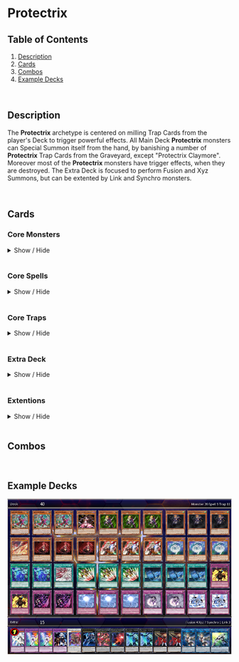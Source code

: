# Protectrix

## Table of Contents  
1. [Description](#description)
2. [Cards](#cards)
3. [Combos](#combos)
4. [Example Decks](#example-decks)

<br>

## Description
The **Protectrix** archetype is centered on milling Trap Cards from the player's Deck to trigger powerful effects. All Main Deck **Protectrix** monsters can Special Summon itself from the hand, by banishing a number of **Protectrix** Trap Cards from the Graveyard, except "Protectrix Claymore". Moreover most of the **Protectrix** monsters have trigger effects, when they are destroyed. The Extra Deck is focused to perform Fusion and Xyz Summons, but can be extented by Link and Synchro monsters.

<br>

## Cards
### **Core Monsters**
<details>
    <summary>Show / Hide</summary>
    <table>
        <tr>
            <th>Card name</th>
            <th>Image</th>
            <th>Usage</th>
            <th align="center">Amount</th>
        </tr>
        <tr>
            <td>Protectrix Claymore</td>
            <td width=120px><img src="../pics/955000001.jpg" height=137px width=94px></td>
            <td>
                It's the <b>one card combo</b> of the deck. When <b>[Summoned]</b> its milling <b>Protectrix</b> Trap Cards. When <b>[Destroyed]</b> its Special Summon 1 Level 4 <b>Protectrix</b> monster from Deck.
            </td>
            <td align="center">3x</td>
        </tr>
        <tr>
            <td>Protectrix Halberd</td>
            <td width=120px><img src="../pics/955000002.jpg" height=137px width=94px></td>
            <td>
                This card is an extender and can <b>[Special Summon]</b> itself by banishing 1 <b>Protectrix</b> Trap card from GY. When <b>[Destroyed]</b>: add to hand 1 "Protectrix" monster from the GY.
            </td>
            <td align="center">0-1x</td>
        </tr>
        <tr>
            <td>Protectrix Pendulum</td>
            <td width=120px><img src="../pics/955000003.jpg" height=137px width=94px></td>
            <td>
                This card is an extender and can <b>[Special Summon]</b> itself by banishing 1 <b>Protectrix</b> Trap card from GY. Also this card can destroy 1 face-up card you control to <b>[Search]</b> and Set a <b>Protectrix</b> Trap card from your deck. This effect is important to trigger <b>[Destroyed]</b> effects.</li>
            </td>
            <td align="center">2-3x</td>
        </tr>
        <tr>
            <td>Protectrix Musket</td>
            <td width=120px><img src="../pics/955000004.jpg" height=137px width=94px></td>
            <td>
                This card is an extender: It can be <b>[Special Summon]</b> (from hand) by banishing 2 <b>Protectrix</b> Trap card from GY. This card can banish monster cards with interuption or negation effects temporary. Also it can attack directly, but the damage is halved. Hard to summon so 1-2 copies are fine.
            </td>
            <td align="center">1-2x</td>
        </tr>
        <tr>
            <td>Protectrix Sythe</td>
            <td width=120px><img src="../pics/955000007.jpg" height=137px width=94px></td>
            <td>
                This card can also <b>[Special Summon]</b> itself by banishing 1 <b>Protectrix</b> Trap card from GY. One of the key cards in this deck, which can revive Level 4 or lower <b>Protectrix</b> Monster cards from the GY. The downside of this card is, that it locks you to Special Summon only <b>Protectrix</b> monsters for the rest of this turn. So be careful, when playing other archetypes with it.
            </td>
            <td align="center">3x</td>
        </tr>
        <tr>
            <td>Protectrix Spear</td>
            <td width=120px><img src="../pics/955000008.jpg" height=137px width=94px></td>
            <td>
                Like the other <b>Protectrix</b> monsters, this card can <b>[Special Summon]</b> itself (1 Trap Card). This card is also a key card in this archetype, because it let you draw cards and <b>[Search]</b> all important <b>Protectrix</b> Spell Cards, including the Fusion Spell or the Field Spell.
            </td>
            <td align="center">3x</td>
        </tr>
    </table>
</details>

<br>

### **Core Spells**
<details>
    <summary>Show / Hide</summary>
    <table>
        <tr>
            <th>Card name</th>
            <th>Image</th>
            <th>Usage</th>
            <th>Amount</th>
        </tr>
        <tr>
            <td>Protectrix Grand Operation</td>
            <td width=120px><img src="../pics/955000014.jpg" height=137px width=94px></td>
            <td>
                <b>[Search]</b> for <b>Protectrix</b> monsters. When you control no monsters you can even <b>[Special Summon]</b> this monster. Tip: Using this card before Summoning any monsters to have a guaranteed Special Summon. 2 copies could be fine, because its hard once per turn.
            </td>
            <td align="center">2-3x</td>
        </tr>
        <tr>
            <td>Protectrix Wing Transformation</td>
            <td width=120px><img src="../pics/955000015.jpg" height=137px width=94px></td>
            <td>
                The Fusion Spell of this archetype. Like the "Matelfoes" Fusion Spell you can recycle itself by shuffeling it back into the Deck and Draw 1 card.
            </td>
            <td align="center">1-2x</td>
        </tr>
        <tr>
            <td>Protectrix Command Center</td>
            <td width=120px><img src="../pics/955000021.jpg" height=137px width=94px></td>
            <td>
                The powerful Field Spell of this archetype, which gives an ATK/DEF boost. Also it has a destruction effect to trigger the effects of "Claymore" or "Halberd" or its own <b>[Destroyed]</b> effect, which allows you to Special Summon any <b>Protectrix</b> monster from your Deck.
            </td>
            <td align="center">3x</td>
        </tr>
    </table>
</details>

<br>

### **Core Traps**
<details>
    <summary>Show / Hide</summary>
    <table>
        <tr>
            <th>Card name</th>
            <th>Image</th>
            <th>Usage</th>
            <th align="center">Amount</th>
        </tr>
        <tr>
            <td>Protectrix Explosion</td>
            <td width=120px><img src="../pics/955000010.jpg" height=137px width=94px></td>
            <td>
                A "Trap Hole" inspired card, that destroy any opponent monster on summon. It's a Trap/Spell removal card, which triggers when it is sent from the deck to the GY.
            </td>
            <td align="center">2x</td>
        </tr>
        <tr>
            <td>Protectrix Rampage</td>
            <td width=120px><img src="../pics/955000011.jpg" height=137px width=94px></td>
            <td>
                This card is the ultimative go secound card, because it can break opponent boards with the help of "Claymore's" effect. Also it can punish your opponent, when a <b>Protectrix</b> monster is <b>[Destroyed]</b> by battle or opponent card effects.
            </td>
            <td align="center">2-3x</td>
        </tr>
        <tr>
            <td>Protectrix Thunder Strike</td>
            <td width=120px><img src="../pics/955000012.jpg" height=137px width=94px></td>
            <td>
                The <b>Protectrix</b> version of a archetype specific negation Trap card. Also it can recycle <b>Protectrix</b> from your Graveyard, when sent from the deck to the GY.
            </td>
            <td align="center">2x</td>
        </tr>
        <tr>
            <td>Protectrix Emergency Call</td>
            <td width=120px><img src="../pics/955000013.jpg" height=137px width=94px></td>
            <td>
                This card is a <b>[Protection]</b> and <b>[Stall]</b> card with the powerful effect of summoning any <b>Protectrix</b> Fusion monster from your Extra Deck without materials. Be careful because the Fusion monster is <b>[Destroyed]</b> at the end of your opponents turn.
            </td>
            <td align="center">2x</td>
        </tr>
        <tr>
            <td>Protectrix Rampage</td>
            <td width=120px><img src="../pics/955000012.jpg" height=137px width=94px></td>
            <td>
                The <b>Protectrix</b> version of a archetype specific negation Trap card. Also it can recycle <b>Protectrix</b> from your Graveyard, when sent from the deck to the GY.
            </td>
            <td align="center">2x</td>
        </tr>
    </table>
</details>

<br>

### **Extra Deck**
<details>
    <summary>Show / Hide</summary>
    <table>
        <tr>
            <th>Card name</th>
            <th>Image</th>
            <th>Usage</th>
            <th align="center">Amount</th>
        </tr>
        <tr>
            <td>Protectrix Laserblade</td>
            <td width=120px><img src="../pics/955000006.jpg" height=137px width=94px></td>
            <td>
                2 Level 4 "Protectrix" is an easy condition in the <b>Protectrix</b> archetype and this card helps you to build bigger boards. It can Special Summon any Level 4 Psychic-Type monster from your Deck. For example, this could be used for a Fusion Summon into "Protectrix Zerastia" or "Protectrix Walkyria".
            </td>
            <td align="center">2x</td>
        </tr>
        <tr>
            <td>Protectrix Eagle Eye</td>
            <td width=120px><img src="../pics/955000005.jpg" height=137px width=94px></td>
            <td>
                This card can be Special Summened by up-ranking on "Protectrix Laserblade". This card is a great option to interrupt your opponent.
            </td>
            <td align="center">1-2x</td>
        </tr>
        <tr>
            <td>Protectrix CR-Suit Apocalyptic</td>
            <td width=120px><img src="../pics/955000019.jpg" height=137px width=94px></td>
            <td>
                Can easily be Summoned with the effect of "Protectrix Walkyria". Helps you to make your opponent losing 1 card permanently.
            </td>
            <td align="center">1x</td>
        </tr>
        <tr>
            <td>Protectrix Wiretap</td>
            <td width=120px><img src="../pics/955000009.jpg" height=137px width=94px></td>
            <td>
                "Protectrix Wiretap" returns 1 banished <b>Protectrix</b> Trap card to your GY and helps to do another Special Summon of a <b>Protectrix</b> monster. Also it as also an option to interrupt your opponent, because you can activate <b>Protectrix</b> Trap cards from your Deck.
            </td>
            <td align="center">1-2x</td>
        </tr>
        <tr>
            <td>Protectrix Sky Canon</td>
            <td width=120px><img src="../pics/955000016.jpg" height=137px width=94px></td>
            <td>
                This card can perform up to two attacks per Battle Phase and helps to push OTKs. When <b>[Destroyed]</b> it recycles banished <b>Protectrix</b> Trap cards.
            </td>
            <td align="center">1x</td>
        </tr>
        <tr>
            <td>Protectrix Walkyria</td>
            <td width=120px><img src="../pics/955000017.jpg" height=137px width=94px></td>
            <td>
                This card enables to build Rank 7 Xyz monsters, like "Protectrix CR-Suit Apocalyptic". When <b>[Fusion Summoned]</b> its <b>[Special Summon]</b> any <b>Protectrix</b> monster with a Level from your GY and make its Level 7.
            </td>
            <td align="center">1-2x</td>
        </tr>
        <tr>
            <td>Protectrix Zerastia</td>
            <td width=120px><img src="../pics/955000018.jpg" height=137px width=94px></td>
            <td>
                The ultimative boss monster of this archetype. This card can return any card your opponent controls to the hand. But you have also to return 1 card you control or in your GY to your hand. So it also helps to recycle <b>Protectrix</b> cards.
            </td>
            <td align="center">1x (limited)</td>
        </tr>
    </table>
</details>

<br>

### **Extentions**
<details>
    <summary>Show / Hide</summary>
    <table>
        <tr>
            <th>Card name</th>
            <th>Image</th>
            <th>Usage</th>
            <th align="center">Amount</th>
        </tr>
        <tr>
            <td>Emergency Teleport</td>
            <td width=120px><img src="https://s3.duellinksmeta.com/cards/60c2b3aaa0e24f2d54a51fd1_w360.webp" height=137px width=94px></td>
            <td>
                Consistency card to get "Protectrix Claymore" easier on the board.
            </td>
            <td align="center">3x</td>
        </tr>
        <tr>
            <td>Ghost Ogre & Snow Rabbit</td>
            <td width=120px><img src="https://s3.duellinksmeta.com/cards/60c2b3aaa0e24f2d54a5237e_w360.webp" height=137px width=94px></td>
            <td>
                A further target for "Emergency Teleport" to interrupt your opponent or perform a Synchro Summon.
            </td>
            <td align="center">3x<br>(Optional)</td>
        </tr>
        <tr>
            <td>Kashtira Fenrir</td>
            <td width=120px><img src="https://s3.duellinksmeta.com/cards/62de2101e9066c4257aa9597_w360.webp" height=137px width=94px></td>
            <td>
                Kashtira Engine for alternative plays and interruption.
            </td>
            <td align="center">3x<br>(Optional)</td>
        </tr>
        <tr>
            <td>Kashtira Unicorn</td>
            <td width=120px><img src="https://s3.duellinksmeta.com/cards/62de2101e9066c4257aa959b_w360.webp" height=137px width=94px></td>
            <td>
                Kashtira Engine for alternative plays and interruption.
            </td>
            <td align="center">2-3x<br>(Optional)</td>
        </tr>
        <tr>
            <td>Kashtiratheosis</td>
            <td width=120px><img src="https://s3.duellinksmeta.com/cards/63290d97d4dd6c3fea9b6d9a_w360.webp" height=137px width=94px></td>
            <td>
                Kashtira Engine for alternative plays and interruption.
            </td>
            <td align="center">1-2x<br>(Optional)</td>
        </tr>
        <tr>
            <td>Kashtira Shangri-Ira</td>
            <td width=120px><img src="https://s3.duellinksmeta.com/cards/62de2101e9066c4257aa959a_w360.webp" height=137px width=94px></td>
            <td>
                Kashtira Engine for alternative plays and interruption.
            </td>
            <td align="center">1x<br>(Optional)</td>
        </tr>
    </table>
</details>

<br>

## Combos

<br>

## Example Decks
<img src="./protectrix-deck-example-1.png">